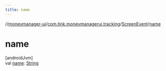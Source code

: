 ```yaml
---
title: name
---
```

//[moneymanager-ui](../../../index.html)/[com.tink.moneymanagerui.tracking](../index.html)/[ScreenEvent](index.html)/[name](name.html)



# name



[androidJvm]\
val [name](name.html): [String](https://kotlinlang.org/api/latest/jvm/stdlib/kotlin/-string/index.html)




